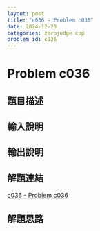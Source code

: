 ```yaml
---
layout: post
title: "c036 - Problem c036"
date: 2024-12-20
categories: zerojudge cpp
problem_id: c036
---
```


# Problem c036

## 題目描述



## 輸入說明



## 輸出說明



## 解題連結

[c036 - Problem c036](https://zerojudge.tw/ShowProblem?problemid=c036)

## 解題思路

